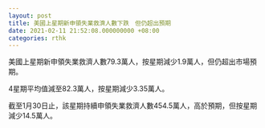```yaml
---
layout: post
title: 美國上星期新申領失業救濟人數下跌　但仍超出預期
date: 2021-02-11 21:52:08.000000000 +08:00
categories: rthk
---
```


美國上星期新申領失業救濟人數79.3萬人，按星期減少1.9萬人，但仍超出市場預期。

4星期平均值減至82.3萬人，按星期減少3.35萬人。

截至1月30日止，該星期持續申領失業救濟人數454.5萬人，高於預期，但按星期減少14.5萬人。
